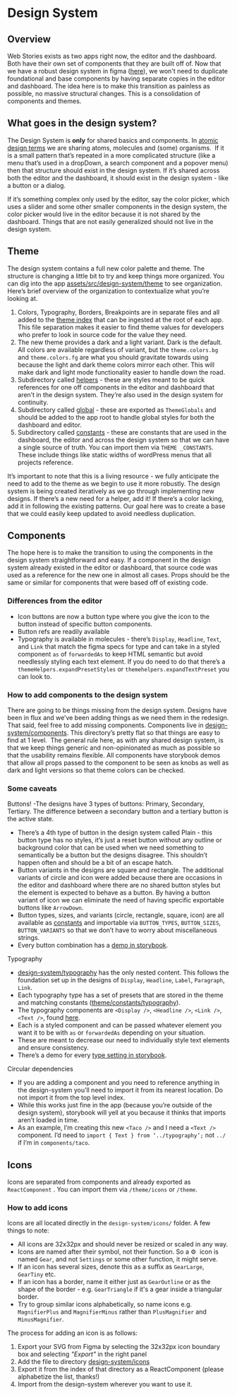 # Design System

## Overview

Web Stories exists as two apps right now, the editor and the dashboard. Both have their own set of components that they are built off of. Now that we have a robust design system in figma ([here](https://www.figma.com/file/bMhG3KyrJF8vIAODgmbeqT/Design-System?node-id=1906%3A0)), we won't need to duplicate foundational and base components by having separate copies in the editor and dashboard. The idea here is to make this transition as painless as possible, no massive structural changes. This is a consolidation of components and themes.

## What goes in the design system?

The Design System is **only** for shared basics and components. In [atomic design terms](https://bradfrost.com/blog/post/atomic-web-design) we are sharing atoms, molecules and (some) organisms.  If it is a small pattern that’s repeated in a more complicated structure (like a menu that’s used in a dropDown, a search component and a popover menu) then that structure should exist in the design system. If it’s shared across both the editor and the dashboard, it should exist in the design system - like a button or a dialog. 

If it’s something complex only used by the editor, say the color picker, which uses a slider and some other smaller components in the design system, the color picker would live in the editor because it is not shared by the dashboard. Things that are not easily generalized should not live in the design system.

## Theme

The design system contains a full new color palette and theme. The structure is changing a little bit to try and keep things more organized. You can dig into the app [assets/src/design-system/theme](../packages/design-system/src/index.js) to see organization. Here’s brief overview of the organization to contextualize what you’re looking at.

1. Colors, Typography, Borders, Breakpoints are in separate files and all added to the [theme index](../packages/design-system/src/theme/index.js) that can be ingested at the root of each app. This file separation makes it easier to find theme values for developers who prefer to look in source code for the value they need.
2. The new theme provides a dark and a light variant. Dark is the default. All colors are available regardless of variant, but the `theme.colors.bg` and `theme.colors.fg` are what you should gravitate towards using because the light and dark theme colors mirror each other. This will make dark and light mode functionality easier to handle down the road.
3. Subdirectory called [helpers](../packages/design-system/src/theme/helpers/index.js) - these are styles meant to be quick references for one off components in the editor and dashboard that aren’t in the design system. They’re also used in the design system for continuity.
4. Subdirectory called [global](../packages/design-system/src/theme/global/index.js) - these are exported as `ThemeGlobals` and should be added to the app root to handle global styles for both the dashboard and editor.
5. Subdirectory called [constants](../packages/design-system/src/theme/constants/index.js) - these are constants that are used in the dashboard, the editor and across the  design system so that we can have a single source of truth. You can import them via `THEME _CONSTANTS`. These include things like static widths of wordPress menus that all projects reference.

It’s important to note that this is a living resource - we fully anticipate the need to add to the theme as we begin to use it more robustly. The design system is being created iteratively as we go through implementing new designs. If there’s a new need for a helper, add it! If there’s a color lacking, add it in following the existing patterns. Our goal here was to create a base that we could easily keep updated to avoid needless duplication.

## Components

The hope here is to make the transition to using the components in the design system straightforward and easy. If a component in the design system already existed in the editor or dashboard, that source code was used as a reference for the new one in almost all cases. Props should be the same or similar for components that were based off of existing code.

### Differences from the editor

- Icon buttons are now a button type where you give the icon to the button instead of specific button components.
- Button refs are readily available
- Typography is available in molecules - there’s `Display`, `Headline`, `Text`, and `Link` that match the figma specs for type and can take in a styled component `as` of `forwardedAs` to keep HTML semantic but avoid needlessly styling each text element. If you do need to do that there’s a `themeHelpers.expandPresetStyles` or `themehelpers.expandTextPreset` you can look to.

### How to add components to the design system

There are going to be things missing from the design system. Designs have been in flux and we’ve been adding things as we need them in the redesign. That said, feel free to add missing components. Components live in [design-system/components](../packages/design-system/src/components/index.js). This directory’s pretty flat so that things are easy to find at 1 level.  The general rule here, as with any shared design system, is that we keep things generic and non-opinionated as much as possible so that the usability remains flexible. All components have storybook demos that allow all props passed to the component to be seen as knobs as well as dark and light versions so that theme colors can be checked.

### Some caveats

Buttons!
-The designs have 3 types of buttons: Primary, Secondary, Tertiary. The difference between a secondary button and a tertiary button is the active state.

- There’s a 4th type of button in the design system called Plain - this button type has no styles, it’s just a reset button without any outline or background color that can be used when we need something to semantically be a button but the designs disagree. This shouldn’t happen often and should be a bit of an escape hatch.
- Button variants in the designs are square and rectangle. The additional variants of circle and icon were added because there are occasions in the editor and dashboard where there are no shared button styles but the element is expected to behave as a button. By having a button variant of icon we can eliminate the need of having specific exportable buttons like `ArrowDown`.
- Button types, sizes, and variants (circle, rectangle, square, icon) are all available as [constants](../packages/design-system/src/components/button/constants.js) and importable via `BUTTON_TYPES`, `BUTTON_SIZES`, `BUTTON_VARIANTS` so that we don’t have to worry about miscellaneous strings.
- Every button combination has a [demo in storybook](https://google.github.io/web-stories-wp/storybook/?path=/story/designsystem-components-button--default).

Typography

- [design-system/typography](../packages/design-system/src/components/typography/index.js) has the only nested content. This follows the foundation set up in the designs of `Display`, `Headline`, `Label`, `Paragraph`, `Link`.
- Each typography type has a set of presets that are stored in the theme and matching constants ([theme/constants/typography](../packages/design-system/src/theme/constants/typography.js)).
- The typography components are `<Display />`, `<Headline />`, `<Link />`, `<Text />`, found [here](../packages/design-system/src/components/typography/index.js).
- Each is a styled component and can be passed whatever element you want it to be with `as` or `forwardedAs` depending on your situation.
- These are meant to decrease our need to individually style text elements and ensure consistency.
- There’s a demo for every [type setting in storybook](https://google.github.io/web-stories-wp/storybook/?path=/story/designsystem-components-typography-display--default).

Circular dependencies

- If you are adding a component and you need to reference anything in the design-system you’ll need to import it from its nearest location. Do not import it from the top level index.
- While this works just fine in the app (because you’re outside of the design system), storybook will yell at you because it thinks that imports aren’t loaded in time.
- As an example, I’m creating this new `<Taco />` and I need a `<Text />` component. I’d need to `import { Text } from ‘../typography’;` not `../` if I’m in `components/taco`.

## Icons

Icons are separated from components and already exported as `ReactComponent` . You can import them via `/theme/icons` or `/theme`.

### How to add icons

Icons are all located directly in the `design-system/icons/` folder. A few things to note:

- All icons are 32x32px and should never be resized or scaled in any way.
- Icons are named after their symbol, not their function. So a ⚙️  icon is named `Gear`, and not `Settings` or some other function, it might serve.
- If an icon has several sizes, denote this as a suffix as `GearLarge`, `GearTiny` etc.
- If an icon has a border, name it either just as `GearOutline` or as the shape of the border - e.g. `GearTriangle` if it's a gear inside a triangular border.
- Try to group similar icons alphabetically, so name icons e.g. `MagnifierPlus` and `MagnifierMinus` rather than `PlusMagnifier` and `MinusMagnifier`.

The process for adding an icon is as follows:

1. Export your SVG from Figma by selecting the 32x32px icon boundary box and selecting _"Export"_ in the right panel
2. Add the file to directory [design-system/icons](../packages/design-system/src/icons/index.js)
3. Export it from the index of that directory as a ReactComponent (please alphabetize the list, thanks!)
4. Import from the design-system wherever you want to use it.
